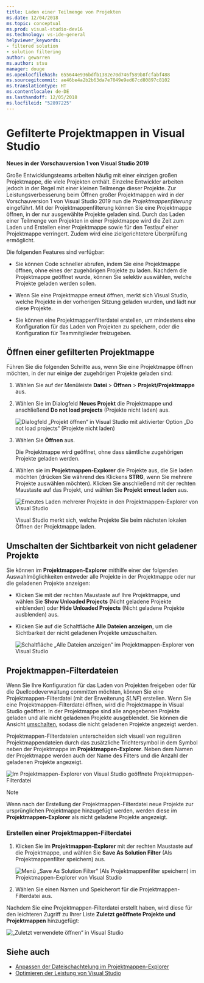 ```yaml
---
title: Laden einer Teilmenge von Projekten
ms.date: 12/04/2018
ms.topic: conceptual
ms.prod: visual-studio-dev16
ms.technology: vs-ide-general
helpviewer_keywords:
- filtered solution
- solution filtering
author: gewarren
ms.author: stsu
manager: douge
ms.openlocfilehash: 655644e936bdfb1382e70d746f589b8fcfabf488
ms.sourcegitcommit: ae46be4a2b2b63da7e7049e9ed67cd80897c8102
ms.translationtype: HT
ms.contentlocale: de-DE
ms.lasthandoff: 12/05/2018
ms.locfileid: "52897225"
---
```

# <a name="filtered-solutions-in-visual-studio"></a>Gefilterte Projektmappen in Visual Studio

**Neues in der Vorschauversion 1 von Visual Studio 2019**

Große Entwicklungsteams arbeiten häufig mit einer einzigen großen Projektmappe, die viele Projekten enthält. Einzelne Entwickler arbeiten jedoch in der Regel mit einer kleinen Teilmenge dieser Projekte. Zur Leistungsverbesserung beim Öffnen großer Projektmappen wird in der Vorschauversion 1 von Visual Studio 2019 nun die *Projektmappenfilterung* eingeführt. Mit der Projektmappenfilterung können Sie eine Projektmappe öffnen, in der nur ausgewählte Projekte geladen sind. Durch das Laden einer Teilmenge von Projekten in einer Projektmappe wird die Zeit zum Laden und Erstellen einer Projektmappe sowie für den Testlauf einer Projektmappe verringert. Zudem wird eine zielgerichtetere Überprüfung ermöglicht.

Die folgenden Features sind verfügbar:

- Sie können Code schneller abrufen, indem Sie eine Projektmappe öffnen, ohne eines der zugehörigen Projekte zu laden. Nachdem die Projektmappe geöffnet wurde, können Sie selektiv auswählen, welche Projekte geladen werden sollen.

- Wenn Sie eine Projektmappe erneut öffnen, merkt sich Visual Studio, welche Projekte in der vorherigen Sitzung geladen wurden, und lädt nur diese Projekte.

- Sie können eine Projektmappenfilterdatei erstellen, um mindestens eine Konfiguration für das Laden von Projekten zu speichern, oder die Konfiguration für Teammitglieder freizugeben.

## <a name="open-a-filtered-solution"></a>Öffnen einer gefilterten Projektmappe

Führen Sie die folgenden Schritte aus, wenn Sie eine Projektmappe öffnen möchten, in der nur einige der zugehörigen Projekte geladen sind:

1. Wählen Sie auf der Menüleiste **Datei** > **Öffnen** > **Projekt/Projektmappe** aus.

2. Wählen Sie im Dialogfeld **Neues Projekt** die Projektmappe und anschließend **Do not load projects** (Projekte nicht laden) aus.

   ![Dialogfeld „Projekt öffnen“ in Visual Studio mit aktivierter Option „Do not load projects“ (Projekte nicht laden)](media/filtered-solutions/do-not-load-projects.png)

3. Wählen Sie **Öffnen** aus.

   Die Projektmappe wird geöffnet, ohne dass sämtliche zugehörigen Projekte geladen werden.

4. Wählen sie im **Projektmappen-Explorer** die Projekte aus, die Sie laden möchten (drücken Sie während des Klickens **STRG**, wenn Sie mehrere Projekte auswählen möchten). Klicken Sie anschließend mit der rechten Maustaste auf das Projekt, und wählen Sie **Projekt erneut laden** aus.

   ![Erneutes Laden mehrerer Projekte in den Projektmappen-Explorer von Visual Studio](media/filtered-solutions/reload-project.png)

   Visual Studio merkt sich, welche Projekte Sie beim nächsten lokalen Öffnen der Projektmappe laden.

## <a name="toggle-unloaded-project-visibility"></a>Umschalten der Sichtbarkeit von nicht geladener Projekte

Sie können im **Projektmappen-Explorer** mithilfe einer der folgenden Auswahlmöglichkeiten entweder alle Projekte in der Projektmappe oder nur die geladenen Projekte anzeigen:

- Klicken Sie mit der rechten Maustaste auf Ihre Projektmappe, und wählen Sie **Show Unloaded Projects** (Nicht geladene Projekte einblenden) oder **Hide Unloaded Projects** (Nicht geladene Projekte ausblenden) aus.

- Klicken Sie auf die Schaltfläche **Alle Dateien anzeigen**, um die Sichtbarkeit der nicht geladenen Projekte umzuschalten.

   ![Schaltfläche „Alle Dateien anzeigen“ im Projektmappen-Explorer von Visual Studio](media/filtered-solutions/show-all-files.PNG)

## <a name="solution-filter-files"></a>Projektmappen-Filterdateien

Wenn Sie Ihre Konfiguration für das Laden von Projekten freigeben oder für die Quellcodeverwaltung committen möchten, können Sie eine Projektmappen-Filterdatei (mit der Erweiterung *SLNF*) erstellen. Wenn Sie eine Projektmappen-Filterdatei öffnen, wird die Projektmappe in Visual Studio geöffnet. In der Projektmappe sind alle angegebenen Projekte geladen und alle nicht geladenen Projekte ausgeblendet. Sie können die Ansicht [umschalten](#toggle-unloaded-project-visibility), sodass die nicht geladenen Projekte angezeigt werden.

Projektmappen-Filterdateien unterscheiden sich visuell von regulären Projektmappendateien durch das zusätzliche Trichtersymbol in dem Symbol neben der Projektmappe im **Projektmappen-Explorer**. Neben dem Namen der Projektmappe werden auch der Name des Filters und die Anzahl der geladenen Projekte angezeigt.

![Im Projektmappen-Explorer von Visual Studio geöffnete Projektmappen-Filterdatei](media/filtered-solutions/solution-filter.PNG)

> [!NOTE]
> Wenn nach der Erstellung der Projektmappen-Filterdatei neue Projekte zur ursprünglichen Projektmappe hinzugefügt werden, werden diese im **Projektmappen-Explorer** als nicht geladene Projekte angezeigt.

### <a name="create-a-solution-filter-file"></a>Erstellen einer Projektmappen-Filterdatei

1. Klicken Sie im **Projektmappen-Explorer** mit der rechten Maustaste auf die Projektmappe, und wählen Sie **Save As Solution Filter** (Als Projektmappenfilter speichern) aus.

   ![Menü „Save As Solution Filter“ (Als Projektmappenfilter speichern) im Projektmappen-Explorer von Visual Studio](media/filtered-solutions/save-as-solution-filter.png)

2. Wählen Sie einen Namen und Speicherort für die Projektmappen-Filterdatei aus.

Nachdem Sie eine Projektmappen-Filterdatei erstellt haben, wird diese für den leichteren Zugriff zu Ihrer Liste **Zuletzt geöffnete Projekte und Projektmappen** hinzugefügt:

![„Zuletzt verwendete öffnen“ in Visual Studio](media/filtered-solutions/open-recent.png)

## <a name="see-also"></a>Siehe auch

- [Anpassen der Dateischachtelung im Projektmappen-Explorer](file-nesting-solution-explorer.md)
- [Optimieren der Leistung von Visual Studio](optimize-visual-studio-performance.md)